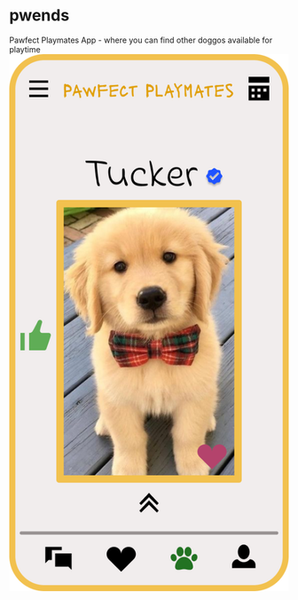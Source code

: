 # pwends
Pawfect Playmates App -  where you can find other doggos available for playtime
<img title="wireframe" alt="wireframe" src="assets/ui.png">
